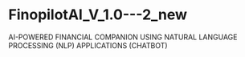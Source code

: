 # FinopilotAI_V_1.0---2_new
AI-POWERED FINANCIAL COMPANION USING NATURAL LANGUAGE PROCESSING (NLP) APPLICATIONS (CHATBOT)
